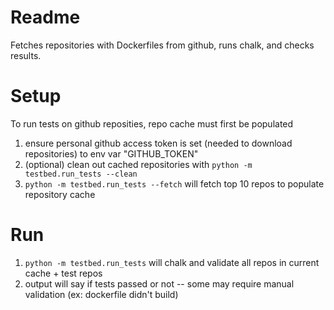 # Readme
Fetches repositories with Dockerfiles from github, runs chalk, and checks results.

# Setup
To run tests on github reposities, repo cache must first be populated
1. ensure personal github access token is set (needed to download repositories) to env var "GITHUB_TOKEN"
2. (optional) clean out cached repositories with `python -m testbed.run_tests --clean`
3. `python -m testbed.run_tests --fetch` will fetch top 10 repos to populate repository cache

# Run
1. `python -m testbed.run_tests` will chalk and validate all repos in current cache + test repos
2. output will say if tests passed or not -- some may require manual validation (ex: dockerfile didn't build)
